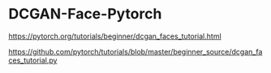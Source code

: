 # DCGAN-Face-Pytorch

https://pytorch.org/tutorials/beginner/dcgan_faces_tutorial.html

https://github.com/pytorch/tutorials/blob/master/beginner_source/dcgan_faces_tutorial.py
